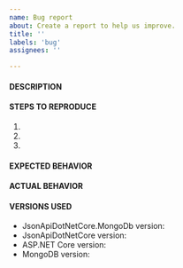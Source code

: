 ```yaml
---
name: Bug report
about: Create a report to help us improve.
title: ''
labels: 'bug'
assignees: ''

---
```


<!-- Please read our [Contributing Guides](https://github.com/json-api-dotnet/JsonApiDotNetCore/blob/master/.github/CONTRIBUTING.md) before submitting a bug. -->

#### DESCRIPTION
<!-- A clear and concise description of what the bug is. -->

#### STEPS TO REPRODUCE
<!-- Consider to include your code here, such as models, controllers, resource services, repositories, resource definitions etc. Please also include the request URL with body (if applicable) and the full exception stack trace (set `options.IncludeExceptionStackTraceInErrors` to `true`) in case of errors._ -->

1.
2.
3.

#### EXPECTED BEHAVIOR
<!-- A clear and concise description of what you expected to happen. -->

#### ACTUAL BEHAVIOR
<!-- A clear and concise description of what happens instead. -->

#### VERSIONS USED
- JsonApiDotNetCore.MongoDb version:
- JsonApiDotNetCore version:
- ASP.NET Core version:
- MongoDB version:

